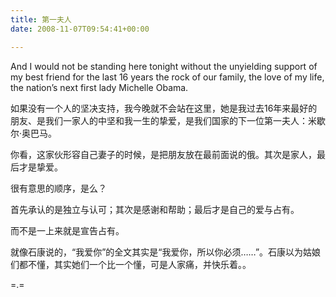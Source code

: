 ```yaml
---
title: 第一夫人
date: 2008-11-07T09:54:41+00:00

---
```

And I would not be standing here tonight without the unyielding support of my best friend for the last 16 years the rock of our family, the love of my life, the nation&#8217;s next first lady Michelle Obama.</p> 

如果没有一个人的坚决支持，我今晚就不会站在这里，她是我过去16年来最好的朋友、是我们一家人的中坚和我一生的挚爱，是我们国家的下一位第一夫人：米歇尔·奥巴马。</p> 

你看，这家伙形容自己妻子的时候，是把朋友放在最前面说的俄。其次是家人，最后才是挚爱。</p> 

很有意思的顺序，是么？</p> 

首先承认的是独立与认可；其次是感谢和帮助；最后才是自己的爱与占有。</p> 

而不是一上来就是宣告占有。</p> 

就像石康说的，“我爱你”的全文其实是“我爱你，所以你必须……”。石康以为姑娘们都不懂，其实她们一个比一个懂，可是人家痛，并快乐着。。</p> 

=.=</p>
